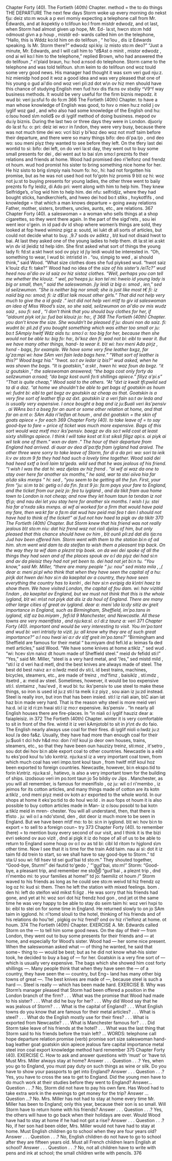 Chapter Forty (40). 
The Fortieth (40th) Chapter. 
method = the 
to do things 
THE DEPARTURE 
The next few days Storm woke up every morning 
do nekst fju: deiz sto:m wouk a p evri momiy 
expecting a telephone call from Mr. Edwards, and at 
ikspektiy o tclifoun ko:l from mistdr edwodz, and ot 
last, when Storm had almost given up hope, Mr. Ed- 
la:st, hwcn sto:m hdd odmoust givn a p houp , mistdr ed- 
wards called him on the telephone, “Hallo, this is 
Wddz ko:ld him on do telifoun , “ ho'lou , dis iz 
Edwards speaking. Is Mr. Storm there?” 
edwodz spi:kiy. iz misto sto:m deo?” 
“Just a minute, Mr. Edwards, and I will call him to 
“d$Ast o minit , mistor edwodz , ond ai wil ko:l him to 
the telephone,” replied Brown, who had answered the 
do telifoun ,” ri'plaid braun, hu: hod a:nsod do 
telephone. Storm came to the telephone and was told 
telifoun. sh:m keim to do telifoun ond woz tould 
some very good news. His manager had thought it was 
sxm veri gud nju:z. hiz mienidp hod pod it woz 
a good idea and was very pleased that one of his young 
o gud ai'dio ond woz veri pli:zd dot w\n ov hiz 
men should have this chance of studying English 
men fud hxv dis tfa:ns ov stxdiiy ^V9^f 
way 
business methods. It would be very useful for the firm 
biznis mepodz. it wud bi: veri ju:sful fo do fo:m 
366 
The Fortieth (40th) Chapter. 
to have a man whose knowledge of English was good, 
to hxv o mien hu:z nolid j ov iyglif woz gad , 
and who also had some knowledge of the English 
ond hu: o:lsou hoed s\m nolid$ ov di iyglif 
method of doing business. 
mepod ov du:iy biznis. 
During the last two or three days they were in London. 
djuoriy do la:st fu: o: pri: deiz iei wo:r in l\ndon, 
they were very busy, because there was not much time 
dei wo: vcri bizi y bi'koz deo woz not mxtf taim 
before their departure, and there were so many things 
bifo: deo di'pa.tjo , ond deo wo: sou meni piyz 
they wanted to see before they left. On the tfery last 
dei wontid to si: bifo: dei left, on do veri la:st 
day, they went out to buy some small presents for 
dei , dei went aut to bai s\m smo:l preznts fo 
their relations and friends at home. Wood had promised 
deo ri'leifonz ond frendz ot houm. wud hod promist 
his sister to bring something nice home for her. He 
hiz sisto to brig s\mpiy nais houm fo: ho:, hi: 
had not forgotten his promise, but as he was not used 
hod not fo'gotn hiz promis 9 b\t oz hi: woz not ju:st 
to buying presents for young ladies, the other three went 
to baiiy preznts fo f\y leidiz, di Ado pri: went 
along with him to help him. They knew Selfridge’s, 
o'log wid him to help him. dei nfu: selfridjiz, 
where they had bought sticks, handkerchiefs, and 
hweo dei hod bo:t stiks , hxykotfifs , ond 
knowledge = that 
which a man 
knows 
departure = going 
away 
relations 
Father, mother, 
sisters, brothers, 
uncles, aunts, etc., 
are relations. 
367 
Chapter Forty (40). 
a saleswoman = a 
woman who sells 
things at a shop 
cigarettes, so they went there again. In the part of the 
sigd'rets , sou iei went ieor o'gein. in id pad dv id 
shop where women’s things are sold, they looked at 
fop hwed wiminz pigz a: soutd, iei lukt dt 
all sorts of articles, but could not decide what to buy. 
,9.7 sods ov adiktz , b\t kud not disaid hwot to bai. 
At last they asked one of the young ladies to help them. 
dt Ia:st iei a:skt w\n dv id jleidiz td help idm. 
She first asked what sort of things the young lady 
fi: fd:st a:skt hwot sod ov piyz id j\y leidi 
would be interested in. “Oh, something to wear, I 
wud bi: intristid in . “ou, s\mpig to wed , ai 
should think,” said Wood. “What size clothes does she 
fud piyksed wud. “hwot saiz k'louiz d\z fi: 
take?” Wood had no idea of the *size of his sister’s 
/eiTc?” wud heed nou ai'dio ov id saiz ov hiz sistoz 
clothes. “Well, perhaps you can tell me whether the 
klouiz. “ wel, po'heeps ju: kon tel mi: hweio id 
young lady is big or small, then,” said the saleswoman. 
j\y leidi iz big o: smod , ien," sed id seilzwumon. 
“She is neither big nor small; she is just like most 
t€ fi: iz naiid big no: smod; fi: iz d$\st laik moust 
other girls.” That did not help very much to give the 
a id godz .” iect did not help veri m\tf to giv id 
saleswoman an idea of Miss Wood’s size, so she said, 
seilzwumon on ai'dio ov mis wudz saiz , sou fi: sed , 
“I don’t think that you should buy clothes for her, if 
“aidount piyk iot ju: fud bai klouiz jo: ho:, if 
368 
The Fortieth (40th) Chapter. 
you don’t know the size. She wouldn’t be pleased if 
ju: douni non da saiz. fi: wudnt bi: pli.zd if 
you bought something which was either too small or 
ju: bo:t SAmpiy hwitf Wdz aids tu: smo:l o: 
too big for her, because then she would not be able 
tu: big fo: ha:, bi'koz den fi: wad not bi: eibl 
to wear it. But we have many other things, hand- 
ta wear it. b\t wi: hxv meni Ada pirjz , hxnd - 
bags, for example. We have some very fine leather 
bxgz, far ig'za:mpi wi: haw SAm veri fain leda 
bags here.” “What sort of leather is this?” Wood 
bxgz hia." “hwot. so:t av ledar iz bis?” wud 
asked, when he was shown the bags. “It is goatskin,” 
a:skt , hwen hi: waz foun da bxgz. “it iz goutskin ,” 
the saleswoman answered; “the bags cost only forty 
da seilzwuman a:nsad; “da bxgz kost ounli fo:ti 
shillings apiece.” 
filiyz a'pi.s” 
“That is quite cheap,” Wood said to the others. “At 
“dxt iz kwait tfi:pwild sed ta di a daz. “at 
home we shouldn’t be able to get bags of goatskin as 
houm wi: fudnt bi: eibl ta get bxgz av goutskin az 
cheap as that. Goatskin is a very fine sort of leather 
tfi:p az dxt. goutskin iz a veri fain so:t av leda 
and is usually very expensive. I once bought a bag 
and iz ju:$uali veri iks'pensiv . ai WAns bo:t a bseg 
for an aunt or some other relation at home, and that 
far an a:nt o: SAm Ada ri'leifan at houm , and dxt 
goatskin = the 
skin of goats 
apiece = for each 
369 
Chapter Forty (40). 
to take leave of = 
to say good-bye to 
fare = price of 
ticket 
was much more expensive. Bags of this sort would 
waz mxtf mo:r iks'pensiv. baegz av dis so:t wild 
cost at least sixty shillings apiece. I think I will take 
kost at li:st siksli filigz api:s. ai piyk ai wil teik 
one of them.” 
wxn av dam .” 
The hour of their departure from England had arrived. 
di auar av dea di'pa:tfa fram iygland had araivd. 
The other three were sorry to take leave of Storm, for 
di a da pri: wa: sori ta ieik li:v av sto:m 9 fa 
they had had such a lovely time together. Wood said 
dei had heed sxtf a Ixvli laim ta'geda. wild sed 
that he was jealous of his friend. “I wish I was the 
dat hi: waz djelas av hiz frend . “ai wif ai waz da 
one to stay over here for another six months,” he said, 
war ta stei oiiva hia far ai\\da siks mxnps ” hi: sed , 
“you seem to be getting all the fun. First, your firm 
“ju: si:m ta bi: getig o:l da f\n. fa:st 9 jo: fa:m 
pays your fare to England, and the ticket from our 
peiz jo: fea tu iygland , and da tikit fram aua 
home town to London is not cheap; and now they let 
houm taun ta txndan iz not tfi:p; and nau dei let 
you stay here for another six months. I wish I 
ju: stei hia far a'nxda siks mxnps. ai wif ai 
worked for a firm that would have paid my fare, then 
wa:kt far a fa:m dat wud hav peid mai fea t den 
I should not have had to think of the ticket!” 
ai fud not hav haed ta pigk av da tikitr 
370 
The Fortieth (40th) Chapter. 
But Storm knew that his friend was not really jealous 
b\t sto:m niu: dat hiz frend waz not rioli djelas 
of him, but only pleased that this chance should have 
ov him , b\t ounli pli:zd dat dis tja:ns Jud hav 
been offered him. Storm went with them to the station 
bi:n of ad him. sh:m went wid dam ta da steifan 
to wish them a pleasant trip back. On the way they 
ta wif dam a pleznt trip boek. on da wei dei 
spoke of all the things they had seen and of the places 
spouk av o:l da piyz dei had si:n and av da pleisiz 
they had not yet been to. 
dei had not jet bi:n tu. 
“You know,” said Mr. Miller, “there are many people 
“ ju: nou” sed mista mila , ,( dear a: meni pi:pl 
who think that when they have seen the capital of a 
hu: pirjk dot hwen dei hav si:n da kaepital av a 
country, they have seen everything the country has to 
kxnlri , dei hav si:n evripig da k\ntri haez ta 
show them. We have visited London, the capital of 
fou dam. wi: hav vizitid l\ndan , da kaepital av 
England, but we must not think that this is the whole 
iygland, b\t wi: m\st not piyk dat dis iz da houl 
of England. There are many other large cities of great 
av iygland. dear a: meni \da la:dy sitiz av greit 
importance in England, such as Birmingham, Sheffield, 
im'po.tans in iygland, s\tf az ba.miyam , fefi:ld 9 
Manchester, and Newcastle. All these towns are very 
maentfista , and nju:ka:sl. o:l di:z taunz a: veri 
371 
Chapter Forty (40). 
important and would be very interesting to visit. You 
im'po:tant and wud bi: veri intristiy ta vizit. ju: 
all know why they are of such great importance?” 
o:l nou hwai iei a:r dv s\tf greit im'po.tans?'* 
“Birmingham and Sheffield are famous for their metal 
“ ba:miyam dnd fefi.ld a: leimas fa ded metl 
articles,” said Wood. “We have some knives at home 
a:tiklz ,” sed wud . “wi: hcev s\m naivz dt houm 
made of Sheffield steel.” 
meid dv fefidd sti:l” 
“Yes,” said Mr. Miller, “steel is a very hard metal, and 
“/es,” sed mistd mild , “sti:l iz d veri ha:d metl, dnd 
the best knives are always made of steel. The best 
dd best naivz a:r o:lwdz meid dv sti:L id best 
trains, machines, bicycles, steamers, etc., are made of 
treinz , md'fimz , baisiklz , sti:mdz , itsetrd , a: meid av 
steel. Sometimes, however, it would be too expensive 
sti:l. s\mtaimz , hau'evd , it wud bi: tu: iks'pensiv 
to use steel to make these things, so iron is used 
id ju:z sti:l ta meik ii:z piyz , sou aian iz ju:zd 
instead. Steel is really iron, but iron that has been 
insied. sti:l iz riali aian, b\C aian iat haz bi:n 
made very hard. That is the reason why steel is more 
meid veri ha:d. ixl iz id ri:zn hwai sti:l iz mo:r 
expensive. 
iks'pensiv . 
“In nearly all English houses there are fire-places. In 
“in niali o:l iyglif hauziz dear a: faiapleisiz. in 
372 
The Fortieth (40th) Chapter. 
winter it is very comfortable to sit in front of the fire. 
wintd it iz veri kAmjotobl to sit in jr\nt dv do faio. 
The English nearly always use coal for their fires. 
di iyglif nioli o:lwdz ju:z koul /a deo fa&z. 
Usually, they have had more than enough coal for their 
ju:$uoli t dci hdv h&d mo: don i'n\f koul jo deor 
own houses, trains, steamers, etc., so that they have been 
oun hauzizy treinz, sti:moz , it'setro , sou dot dei hov bi:n 
able export coal to other countries. Newcastle is a 
eibl tu eks'pod koul tu \do kxntriz. nju:ka:sl iz a 
very important coal town, from which much coal has 
veri impo.tont koul taun , from hwitf m\tf koul hoz 
been exported to foreign countries. Newcastle, however, 
bi:n ekspo.tid to forin k\ntriz. nju:ka:sl , hatievo, 
is also a very important town for the building of ships. 
izodsouo veri im po.tont taun jo 5o bildiy ov Jips . 
Manchester, as you will all remember, is famous for 
meenlfislo , oz ju: wil o:l ri'membo , iz jeimos for 
its cotton articles, and many things made of cotton are 
its kotn a:tiklz , ond meni piyz meid ov kotn a:r 
exported to the whole world. In our shops at home it 
eks'po:tid to do houl wo:ld . in auo fops ot houm it 
is also possible to buy cotton articles made in Man- 
iz o:lsou posobl to bai kotn a:tiklz meid in mren- 
chester. You will all understand, then, that there is 
tfisto . ju: wil o:l a ndo'stxnd, den , dot deor iz 
much more to be seen in England. But we have been 
m\tf mo: to bi: si:n in iyglond. b\t wi: hov bi:n 
to export = to sell 
to a foreign coun¬ 
try 
373 
Chapter Forty (40). 
to remember (here) 
= to mention 
busy every second of our visit, and I think it is the 
bizi evri sekond ov auo vizit , dnd ai pigk it iz do 
hope of all of us to be able to return to England some 
houp ov o:l ov as td bi: cibl Id ritom tv hjglond s\m 
other time. Now I see that it is time for the train 
Add taim. nau ai si: dot it iz taim fd dd trein 
to start, so we shall have to say good-bye to Storm.” 
td sta:U sou wi: fdl hsev td sei gud'bai td sto:m." 
They shouted together, “Good-bye, Sturm!” 
dei fautid to'gedo ,' “'gud'bai, sto:m!” 
Storm: “Good-bye, a pleasant trip, and remember me 
sto:m: “gud'bai , a pleznt trip , dnd ri'membo mi: 
to your families at home!” 
td jo: faemiliz ot houm /” 
Storm waved to his friends as long as he could see 
sto:m weivd td hiz frendz oz log oz hi: kud si: 
them. Then he left the station with mixed feelings. 
bom . den hi: left do steifon wid mikst fi:ligz . 
He was sorry that his friends had gone, and yet at 
hi: woz sori dot hiz frendz hod gon , ond jet ot 
the same time he was very happy to be able to stay 
do seim taim hi: woz veri hxpi to bi: eibl to stei 
on for some time in England. He returned slowly to 
on jo SAm taim in igglond. hi: ri'tomd slouli to 
the hotel, thinking of his friends and of his relations 
do hou'tel , pigkig ov hiz frend? ond ov hiz ri'leifonz 
at home. 
ot houm. 
374 
The Fortieth (40th) Chapter. 
EXERCISE A. 
Mr. Edwards called Storm on the — to tell him some 
good news. On the day of their — from London, they 
went out to buy some presents for their friends and 
— at home, and especially for Wood’s sister. Wood 
had — her some nice present. When the saleswoman 
asked what — of thing he wanted, he said that some¬ 
thing to — would be best; but as he did not know 
what-his sister took, he decided to buy a bag of 
— for her. Goatskin is a very fine sort of — which 
is usually very expensive. The bags which she showed 
him cost forty shillings —. 
Many people think that when they have seen the — 
of a country, they have seen the — country, but Eng¬ 
land has many other big towns of great —. The best 
knives are made of —, because steel is such a hard —. 
Steel is really — which has been made hard. 
EXERCISE B. 
Why was Storm’s manager pleased that Storm had 
been offered a position in the London branch of the 
firm? . . . What was the promise that Wood had made 
to his sister? . . . What did he buy for her? . . . Why 
did Wood say that he was jealous of Storm? . . . What 
is the capital of England? . . . What English towns do 
you know that are famous for their metal articles? . . . 
What is steel? . . . What do the English mostly use for 
their fires? . . . What is exported from Newcastle? . . . 
What is Manchester famous for? . . . Did Storm take 
leave of his friends at the hotel? . . . What was the last 
thing that Storm said to his friends before the train 
left? ... 
WORDS: 
telephone 
call 
hope 
departure 
relation 
promise (verb) 
promise 
sort 
size 
saleswoman 
hand-bag 
leather 
goat 
goatskin 
skin 
apiece 
jealous 
fare 
capital 
importance 
metal 
steel 
iron 
coal 
export 
knowledge 
method 
hard 
remember 
375 
Chapter Forty (40). 
EXERCISE C. 
How to ask and answer questions with ‘must’ 
or 'have to\ 
Must Mrs. Miller always stay at home? Answer . . . 
Question . . .? Yes, when you go to England, you must 
pay duty on such things as wine or silk. Do you have 
to show your passports to get into England? Answer 
. . . Question . . .? Yes, you have to cross the sea to get 
to England. Did the young men have to do much work 
at their studies before they went to England? Answer... 
Question . . .? No, Storm did not have to pay his own 
fare. Has Wood had to take extra work in the evenings 
to get money for the trip? Answer ... Question ...? No. 
Mrs. Miller has not had to stay at home every time 
Mr. Miller has been to England; only this year, because 
their son is so small. Will Storm have to return home 
with his friends? Answer . . . Question . . .? Yes, the 
others will have to go back when their holidays are 
over. Would Wood have had to stay at home if he 
had not got a rise? Answer . . . Question . . .? No, if 
her son had been older, Mrs. Miller would not have 
had to stay at home. Must English children go to 
school when they are four years old? Answer . . . 
Question . . .? No, English children do not have to go 
to school after they are fifteen years old. Must all 
French children learn English at school? Answer . . . 
Question . . .? No, not all children have to write with 
pens and ink at school; the small children write with 
pencils. 
376 
